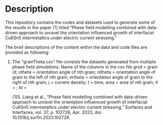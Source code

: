 # Description 
This repository contains the codes and datasets used to generate some of the results in the paper [1] titled 
“Phase field modelling combined with data-driven approach to unravel the orientation influenced growth of interfacial Cu6Sn5 intermetallics under electric current stressing.”

The brief descriptions of the content within the data and code files are provided as following:
1. The "grainTheta.csv" file consists the datasets generated from multiple phase field simulations.
   Name of the columns in the csv file
   gnid = grain id;
   ntheta = orientation angle of nth grain;
   nltheta = orientation angle of grain to the left of nth grain;
   nrtheta = orientation angle of grain to the right of nth grain;
   j = current density;
   t = time;
   area	= area of nth grain;
   tl = ;
   bl =

   [1]S. Liang et al., “Phase field modelling combined with data-driven approach to unravel the orientation influenced growth of interfacial Cu6Sn5 intermetallics under electric current stressing,” Surfaces and Interfaces, vol. 37, p. 102728, Apr. 2023, doi: 10.1016/j.surfin.2023.102728.
